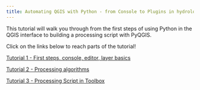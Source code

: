 ```yaml
---
title: Automating QGIS with Python - from Console to Plugins in hydrology
---
```



This tutorial will walk you through from the first steps of using Python in the QGIS interface to building a processing script with PyQGIS.

Click on the links below to reach parts of the tutorial!

[Tutorial 1 - First steps, console, editor, layer basics](/pyqgistutorial/tutorialone)

[Tutorial 2 - Processing algorithms](/pyqgistutorial/tutorialtwo)

[Tutorial 3 - Processing Script in Toolbox](/pyqgistutorial/tutorialthree)
